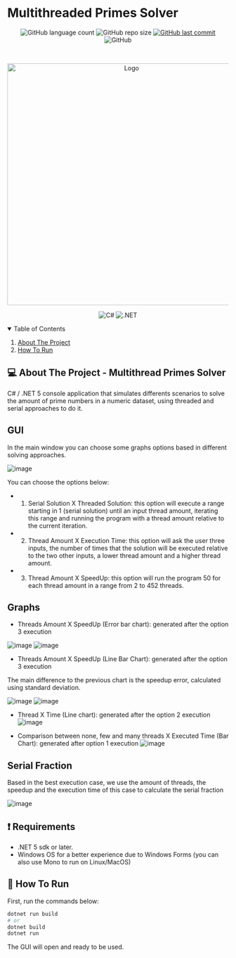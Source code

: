 # Multithreaded Primes Solver

<p align="center">
  <img alt="GitHub language count" src="https://img.shields.io/github/languages/count/GabrielBueno200/MultiThreadedPrimesSolver">

  <img alt="GitHub repo size" src="https://img.shields.io/github/repo-size/GabrielBueno200/MultiThreadedPrimesSolver">
  
  <a href="https://github.com/GabrielBueno200/monty-hall">
    <img alt="GitHub last commit" src="https://img.shields.io/github/last-commit/GabrielBueno200/MultiThreadedPrimesSolver">
  </a>
  
   <img alt="GitHub" src="https://img.shields.io/github/license/GabrielBueno200/MultiThreadedPrimesSolver">
</p>

<!-- PROJECT LOGO -->
<br />
<p align="center">
  <a href="#">
    <img src="https://www.mathcad.com/-/media/Images/Blog/post/mathcad-blog/2020/june/prime-numbers-featured.png?h=450&w=900&la=en&hash=AD76300A2E6C4BEE2BD38267395748B2" alt="Logo" width="550">
  </a>
</p>

<p align="center">
  <img alt="C#" src="https://img.shields.io/badge/C%23-239120?style=for-the-badge&logo=c-sharp&logoColor=white"/>
  <img alt=".NET" src="https://img.shields.io/badge/.NET-5C2D91?style=for-the-badge&logo=.net&logoColor=white"/>
</p>



<!-- TABLE OF CONTENTS -->
<details open="open">
  <summary>Table of Contents</summary>
  <ol>
    <li>
      <a href="#-about-the-project">About The Project</a>
    </li>
    <li>
      <a href="#-how-to-run">How To Run</a>
    </li>
  </ol>
</details>


<!-- ABOUT THE PROJECT -->
## 💻 About The Project - Multithread Primes Solver
C# / .NET 5 console application that simulates differents scenarios to solve the amount of prime numbers in a numeric dataset, using threaded and serial approaches to do it.

## GUI
In the main window you can choose some graphs options based in different solving approaches.

![image](https://user-images.githubusercontent.com/56837996/158877974-97b05c10-587a-4be6-bcb5-ef3192f1eb7b.png)

You can choose the options below:

- 1. Serial Solution X Threaded Solution: this option will execute a range starting in 1 (serial solution) until an input thread amount, iterating this range and running the program with a thread amount relative to the current iteration.

- 2. Thread Amount X Execution Time: this option will ask the user three inputs, the number of times that the solution will be executed relative to the two other inputs, a lower thread amount and a higher thread amount.

- 3. Thread Amount X SpeedUp: this option will run the program 50 for each thread amount in a range from 2 to 452 threads.

## Graphs
- Threads Amount X SpeedUp (Error bar chart): generated after the option 3 execution 

![image](https://user-images.githubusercontent.com/56837996/158878017-5f5d338b-4d38-49b7-983b-8014bdf2356c.png)
![image](https://user-images.githubusercontent.com/56837996/159025515-1dbe74cb-2ada-4caf-8dc4-00e185651813.png)

- Threads Amount X SpeedUp (Line Bar Chart): generated after the option 3 execution

The main difference to the previous chart is the speedup error, calculated using standard deviation.

![image](https://user-images.githubusercontent.com/56837996/158878199-f943ed22-f0c2-4468-b3b3-6c34ba89efc8.png)
![image](https://user-images.githubusercontent.com/56837996/159025584-0f10e165-0415-4923-9407-33d2703dc492.png)

- Thread X Time (Line chart): generated after the option 2 execution
![image](https://user-images.githubusercontent.com/56837996/159028122-8d347fd6-7db5-4c69-8942-5e0edd0e0e3f.png)

- Comparison between none, few and many threads X Executed Time (Bar Chart): generated after option 1 execution
![image](https://user-images.githubusercontent.com/56837996/159028496-a401782d-9bfd-4e71-b193-7904008851c8.png)

## Serial Fraction
Based in the best execution case, we use the amount of threads, the speedup and the execution time of this case to calculate the serial fraction

![image](https://user-images.githubusercontent.com/56837996/158878228-f25d8144-5226-4cd6-8896-7261c4fc94c2.png)


## ❗ Requirements
* .NET 5 sdk or later.
* Windows OS for a better experience due to Windows Forms (you can also use Mono to run on Linux/MacOS)

<!-- HOW TO RUN -->
## 🚀 How To Run
 
First, run the commands below:

```bash
dotnet run build
# or
dotnet build
dotnet run
```

The GUI will open and ready to be used.
